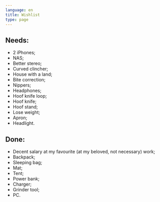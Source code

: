 ```yaml
---
language: en
title: Wishlist
type: page
---
```


## Needs:

- 2 iPhones;
- NAS;
- Better stereo;
- Curved clincher;
- House with a land;
- Bite correction;
- Nippers;
- Headphones;
- Hoof knife loop;
- Hoof knife;
- Hoof stand;
- Lose weight;
- Apron;
- Headlight.

## Done:

- Decent salary at my favourite (at my beloved, not necessary) work;
- Backpack;
- Sleeping bag;
- Mat;
- Tent;
- Power bank;
- Charger;
- Grinder tool;
- PC.
